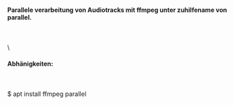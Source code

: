 #### Parallele verarbeitung von Audiotracks mit ffmpeg unter zuhilfename von parallel.
\
\
\
#### Abhänigkeiten:
\
\
$ apt install ffmpeg parallel

